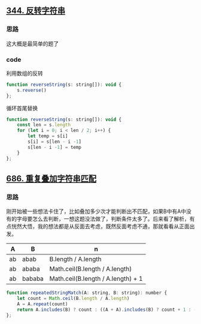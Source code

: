 ## [344. 反转字符串](https://leetcode-cn.com/problems/reverse-string/)
### 思路
这大概是最简单的题了
### code
利用数组的反转
```js
function reverseString(s: string[]): void {
    s.reverse()
};
```
循环首尾替换
```js
function reverseString(s: string[]): void {
    const len = s.length
    for (let i = 0; i < len / 2; i++) {
        let temp = s[i]
        s[i] = s[len - i -1]
        s[len - i -1] = temp
    }
};
```
## [686. 重复叠加字符串匹配](https://leetcode-cn.com/problems/repeated-string-match/)
### 思路
刚开始被一些想法卡住了，比如叠加多少次才能判断出不匹配，如果B中有A中没有的字母要怎么去判断，一想这题没法做了，判断条件太多了。后来看了解析，有点恍然大悟，我的想法都是从反面去考虑，既然反面考虑不通，那就看看从正面出发。  

| A    | B      | n                                  |
| ---- | ------ | ---------------------------------- |
| ab   | abab   | B.length / A.length                |
| ab   | ababa  | Math.ceil(B.length / A.length)     |
| ab   | bababa | Math.ceil(B.length / A.length) + 1 |

```js
function repeatedStringMatch(A: string, B: string): number {
    let count = Math.ceil(B.length / A.length)
    A = A.repeat(count)
    return A.includes(B) ? count : ((A + A).includes(B) ? count + 1 : -1)
};
```